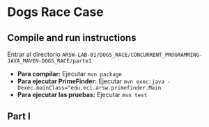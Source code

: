 # Dogs Race Case

## Compile and run instructions

Entrar al directorio `ARSW-LAB-01/DOGS_RACE/CONCURRENT_PROGRAMMING-JAVA_MAVEN-DOGS_RACE/parte1`

* **Para compilar:** Ejecutar `mvn package`
* **Para ejecutar PrimeFinder:** Ejecutar `mvn exec:java -Dexec.mainClass="edu.eci.arsw.primefinder.Main`
* **Para ejecutar las pruebas:** Ejecutar `mvn test`

## Part I
